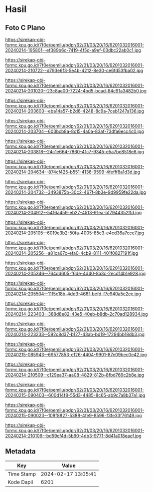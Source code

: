 # Hasil

## Foto C Plano

https://sirekap-obj-formc.kpu.go.id/7f0e/pemilu/pdpr/62/01/03/20/16/6201032016001-20240214-195801--ef389b6c-7419-4f5d-a9ef-03dbc22ab0c1.jpg

https://sirekap-obj-formc.kpu.go.id/7f0e/pemilu/pdpr/62/01/03/20/16/6201032016001-20240214-210722--d793e6f3-5e4b-4212-8e30-ce6fd53fba02.jpg

https://sirekap-obj-formc.kpu.go.id/7f0e/pemilu/pdpr/62/01/03/20/16/6201032016001-20240214-201020--23c8ae00-7224-4bd5-bcad-84c91a3482b0.jpg

https://sirekap-obj-formc.kpu.go.id/7f0e/pemilu/pdpr/62/01/03/20/16/6201032016001-20240214-203603--eba14a57-b2d6-4248-8c9a-7ceb1247a136.jpg

https://sirekap-obj-formc.kpu.go.id/7f0e/pemilu/pdpr/62/01/03/20/16/6201032016001-20240214-203704--603bcb8a-8c15-4a0a-83af-73dfa6ecc4c0.jpg

https://sirekap-obj-formc.kpu.go.id/7f0e/pemilu/pdpr/62/01/03/20/16/6201032016001-20240214-203818--24c1e664-7860-41c7-9345-e5a7be8518e8.jpg

https://sirekap-obj-formc.kpu.go.id/7f0e/pemilu/pdpr/62/01/03/20/16/6201032016001-20240214-204634--874cf425-b551-4136-9599-4fefff8a1d3d.jpg

https://sirekap-obj-formc.kpu.go.id/7f0e/pemilu/pdpr/62/01/03/20/16/6201032016001-20240214-204732--3493875b-30c2-467f-8b3e-9d9959fe22da.jpg

https://sirekap-obj-formc.kpu.go.id/7f0e/pemilu/pdpr/62/01/03/20/16/6201032016001-20240214-204912--5416a459-eb27-4513-91ea-bf7944352ffd.jpg

https://sirekap-obj-formc.kpu.go.id/7f0e/pemilu/pdpr/62/01/03/20/16/6201032016001-20240214-205105--6019e3b2-50fa-4005-85c3-e4cd36a7cce7.jpg

https://sirekap-obj-formc.kpu.go.id/7f0e/pemilu/pdpr/62/01/03/20/16/6201032016001-20240214-205256--a81ca67c-efa0-4cb9-8111-401f0827191f.jpg

https://sirekap-obj-formc.kpu.go.id/7f0e/pemilu/pdpr/62/01/03/20/16/6201032016001-20240214-205346--764dd605-f6de-4d40-8a3c-2ecd14b1e928.jpg

https://sirekap-obj-formc.kpu.go.id/7f0e/pemilu/pdpr/62/01/03/20/16/6201032016001-20240214-205504--11f5c18b-4dd3-466f-befd-f7e940a5e2ee.jpg

https://sirekap-obj-formc.kpu.go.id/7f0e/pemilu/pdpr/62/01/03/20/16/6201032016001-20240214-223403--388d8e82-43e5-40eb-b8db-2c70ad128934.jpg

https://sirekap-obj-formc.kpu.go.id/7f0e/pemilu/pdpr/62/01/03/20/16/6201032016001-20240214-223233--592c8d37-b127-43ab-bd19-17294bb18db3.jpg

https://sirekap-obj-formc.kpu.go.id/7f0e/pemilu/pdpr/62/01/03/20/16/6201032016001-20240215-085943--69577853-e126-4404-9901-87e09bec0e42.jpg

https://sirekap-obj-formc.kpu.go.id/7f0e/pemilu/pdpr/62/01/03/20/16/6201032016001-20240214-210509--c129ea37-aa08-4829-812b-8fbd769c2b8e.jpg

https://sirekap-obj-formc.kpu.go.id/7f0e/pemilu/pdpr/62/01/03/20/16/6201032016001-20240215-090403--600d14f8-55d3-4485-8c65-ab9c7a8b37a1.jpg

https://sirekap-obj-formc.kpu.go.id/7f0e/pemilu/pdpr/62/01/03/20/16/6201032016001-20240215-090023--108f8827-5388-4fe9-8596-f3fe33f76149.jpg

https://sirekap-obj-formc.kpu.go.id/7f0e/pemilu/pdpr/62/01/03/20/16/6201032016001-20240214-210106--bd59cf4d-5b60-4db3-9771-8d41a018eacf.jpg


## Metadata

| Key        | Value               |
| ---------- | ------------------- |
| Time Stamp | 2024-02-17 13:05:41 |
| Kode Dapil | 6201                |



